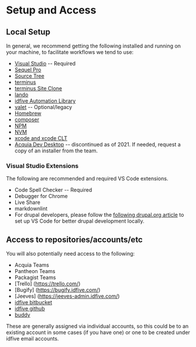 # Setup and Access

## Local Setup

In general, we recommend getting the following installed and running on your machine, to facilitate workflows we tend to use:

- [Visual Studio](https://code.visualstudio.com/) -- Required
- [Sequel Pro](https://www.sequelpro.com/)
- [Source Tree](https://www.sourcetreeapp.com/)
- [terminus](https://pantheon.io/docs/terminus)
- [terminus Site Clone](https://github.com/pantheon-systems/terminus-site-clone-plugin)
- [lando](https://docs.lando.dev/)
- [idfive Automation Library](https://bitbucket.org/idfivellc/idfive-automation-library)
- [valet](https://laravel.com/docs/5.8/valet) -- Optional/legacy
- [Homebrew](https://brew.sh/)
- [composer](https://getcomposer.org/)
- [NPM](https://www.npmjs.com/get-npm)
- [NVM](https://github.com/nvm-sh/nvm/blob/master/README.md)
- [xcode and xcode CLT](https://developer.apple.com/download/more/?=command%20line%20tools)
- [Acquia Dev Desktop](https://www.acquia.com/drupal/acquia-dev-desktop) -- discontinued as of 2021. If needed, request a copy of an installer from the team.


### Visual Studio Extensions

The following are recommended and required VS Code extensions.

- Code Spell Checker -- Required
- Debugger for Chrome
- Live Share
- markdownlint
- For drupal developers, please follow the [following drupal.org article](https://www.drupal.org/docs/develop/development-tools/configuring-visual-studio-code) to set up VS Code for better drupal development locally.

## Access to repositories/accounts/etc

You will also potentially need access to the following:

- Acquia Teams
- Pantheon Teams
- Packagist Teams
- [Trello] (https://trello.com/)
- [Bugify] (https://bugify.idfive.com/)
- [Jeeves] (https://jeeves-admin.idfive.com/)
- [idfive bitbucket](https://bitbucket.org/)
- [idfive github](https://github.com/idfive)
- [buddy](https://app.buddy.works/idfive)

These are generally assigned via individual accounts, so this could be to an existing account in some cases (if you have one) or one to be created under idfive email accounts.
